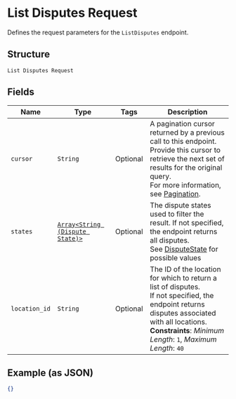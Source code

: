 
# List Disputes Request

Defines the request parameters for the `ListDisputes` endpoint.

## Structure

`List Disputes Request`

## Fields

| Name | Type | Tags | Description |
|  --- | --- | --- | --- |
| `cursor` | `String` | Optional | A pagination cursor returned by a previous call to this endpoint.<br>Provide this cursor to retrieve the next set of results for the original query.<br>For more information, see [Pagination](https://developer.squareup.com/docs/build-basics/common-api-patterns/pagination). |
| `states` | [`Array<String (Dispute State)>`](../../doc/models/dispute-state.md) | Optional | The dispute states used to filter the result. If not specified, the endpoint returns all disputes.<br>See [DisputeState](#type-disputestate) for possible values |
| `location_id` | `String` | Optional | The ID of the location for which to return a list of disputes.<br>If not specified, the endpoint returns disputes associated with all locations.<br>**Constraints**: *Minimum Length*: `1`, *Maximum Length*: `40` |

## Example (as JSON)

```json
{}
```

